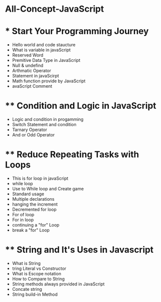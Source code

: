 # All-Concept-JavaScript

# \* Start Your Programming Journey

- Hello world and code staucture
- What is variable in javaScript
- Reserved Word
- Premitive Data Type in JavaScript
- Null & undefind
- Arthmatic Operator
- Statement in javaScirpt
- Math function provide by JavaScript
- avaScript Comment

# \*\* Condition and Logic in JavaScript

- Logic and condition in progamming
- Switch Statement and condition
- Tarnary Operator
- And or Odd Operator

# \*\* Reduce Repeating Tasks with Loops

- This is for loop in javaScript
- while loop
- Use to While loop and Create game
- Standard usage
- Multiple declarations
- hanging the increment
- Decremented for loop
- For of loop
- For in loop
- continuing a "for" Loop
- break a "for" Loop

# \*\* String and It's Uses in Javascript

- What is String
- tring Literal vs Constructor
- What is Escope notation
- How to Compare to String
- String methods always provided in JavaScript
- Concate string
- String build-in Method
